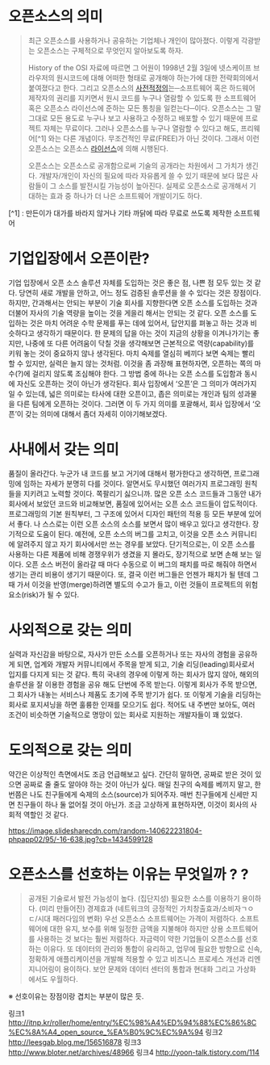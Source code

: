 오픈소스의 의미
=====
>최근 오픈소스를 사용하거나 공유하는 기업체나 개인이 많아졌다. 이렇게 각광받는 오픈소스는 구체적으로 무엇인지 알아보도록 하자.
>
>History of the OSI 자료에 따르면 그 어원이 1998년 2월 3일에 넷스케이프 브라우저의 원시코드에 대해 어떠한 형태로 공개해야 하는가에 대한 전략회의에서 붙여졌다고 한다. 그리고 오픈소스의 [사전적정의](https://ko.wikipedia.org/wiki/%EC%98%A4%ED%94%88_%EC%86%8C%EC%8A%A4)는─소프트웨어 혹은 하드웨어 제작자의 권리를 지키면서 원시 코드를 누구나 열람할 수 있도록 한 소프트웨어 혹은 오픈소스 라이선스에 준하는 모든 통칭을 일컫는다─이다. 오픈소스는 그 말 그대로 모든 용도로 누구나 보고 사용하고 수정하고 배포할 수 있기 때문에 프로젝트 자체는 무료이다. 그러나 오픈소스를 누구나 열람할 수 있다고 해도, 프리웨어[^1] 와는 다른 개념이다. 무조건적인 무료(FREE)가 아닌 것이다. 그래서 이런 오픈소스는 오픈소스 [라이선스](https://olis.or.kr/license/licenseGuide.do)에 의해 시행된다.
>
>오픈소스는 오픈소스로 공개함으로써 기술의 공개라는 차원에서 그 가치가 생긴다. 개발자/개인이 자신의 필요에 따라 자유롭게 쓸 수 있기 때문에 보다 많은 사람들이 그 소스를 발전시킬 가능성이 높아진다. 실제로 오픈소스로 공개해서 기대하는 효과 중 하나가 더 나은 소프트웨어 개발이기도 하다.

[^1] : 만든이가 대가를 바라지 않거나 기타 까닭에 따라 무료로 쓰도록 제작한 소프트웨어

기업입장에서 오픈이란?
====

기업 입장에서 오픈 소스 솔루션 자체를 도입하는 것은 좋은 점, 나쁜 점 모두 있는 것 같다. 당연히 새로 개발을 안하고, 어느 정도 검증된 솔루션을 쓸 수 있다는 것은 장점이다. 하지만, 간과해서는 안되는 부분이 기술 회사를 지향한다면 오픈 소스를 도입하는 것과 더불어 자사의 기술 역량을 높이는 것을 게을리 해서는 안되는 것 같다. 오픈 소스를 도입하는 것은 마치 어려운 수학 문제를 푸는 데에 있어서, 답안지를 펴놓고 하는 것과 비슷하다고 생각하기 때문이다. 한 문제의 답을 아는 것이 지금의 상황을 이겨나가기는 좋지만, 나중에 또 다른 어려움이 닥칠 것을 생각해보면 근본적으로 역량(capability)를 키워 놓는 것이 중요하지 않나 생각된다. 마치 숙제를 열심히 베끼다 보면 숙제는 빨리 할 수 있지만, 실력은 늘지 않는 것처럼. 이것을 좀 과장해 표현하자면, 오픈하는 쪽의 마수(?)에 걸리지 않도록 조심해야 한다. 그 방법 중에 하나는 오픈 소스를 도입함과 동시에 자신도 오픈하는 것이 아닌가 생각된다. 회사 입장에서 ‘오픈’은 그 의미가 여러가지 일 수 있는데, 넓은 의미로는 타사에 대한 오픈이고, 좁은 의미로는 개인과 팀의 성과물을 다른 팀에게 오픈하는 것이다. 그러면 이 두 가지 의미를 포괄해서, 회사 입장에서 ‘오픈’이 갖는 의미에 대해서 좀더 자세히 이야기해보겠다.

사내에서 갖는 의미
====

품질이 올라간다. 누군가 내 코드를 보고 거기에 대해서 평가한다고 생각하면, 프로그래밍에 임하는 자세가 분명히 다를 것이다. 알면서도 무시했던 여러가지 프로그래밍 원칙들을 지키려고 노력할 것이다. 쪽팔리기 싫으니까. 많은 오픈 소스 코드들과 그동안 내가 회사에서 보았던 코드와 비교해보면, 품질에 있어서는 오픈 소스 코드들이 압도적이다. 프로그래밍의 기본 원칙부터, 그 구조에 있어서 디자인 패턴의 적용 등 모든 부분에 있어서 좋다. 나 스스로는 이런 오픈 소스의 소스를 보면서 많이 배우고 있다고 생각한다.
장기적으로 도움이 된다. 예전에, 오픈 소스의 버그를 고치고, 이것을 오픈 소스 커뮤니티에 알려주지 않고 자기 회사에서만 쓰는 경우를 보았다. 단기적으로는, 이 오픈 소스를 사용하는 다른 제품에 비해 경쟁우위가 생겼을 지 몰라도, 장기적으로 보면 손해 보는 일이다. 오픈 소스 버전이 올라갈 때 마다 수동으로 이 버그의 패치를 따로 해줘야 하면서 생기는 관리 비용이 생기기 때문이다. 또, 결국 이런 버그들은 언젠가 패치가 될 텐데 그때 가서 이것을 반영(merge)하려면 별도의 수고가 들고, 이런 것들이 프로젝트의 위험요소(risk)가 될 수 있다.

사외적으로 갖는 의미
=====

실력과 자신감을 바탕으로, 자사가 만든 소스를 오픈하거나 또는 자사의 경험을 공유하게 되면, 업계와 개발자 커뮤니티에서 주목을 받게 되고, 기술 리딩(leading)회사로서 입지를 다지게 되는 것 같다. 특히 국내의 경우에 이렇게 하는 회사가 많지 않아, 해외의 솔루션을 잘 이용한 경험을 공유 해도 단번에 주목 받는다. 이렇게 회사가 주목 받으면, 그 회사가 내놓는 서비스나 제품도 초기에 주목 받기가 쉽다. 또 이렇게 기술을 리딩하는 회사로 포지셔닝을 하면 훌륭한 인재를 모으기도 쉽다. 적어도 내 주변만 보아도, 여러 조건이 비슷하면 기술적으로 명망이 있는 회사로 지원하는 개발자들이 꽤 있었다.

도의적으로 갖는 의미
====

약간은 이상적인 측면에서도 조금 언급해보고 싶다. 간단히 말하면, 공짜로 받은 것이 있으면 공짜로 줄 줄도 알아야 하는 것이 아닌가 싶다. 매일 친구의 숙제를 베끼지 말고, 한번쯤은 나도 친구들에게 숙제의 소스(source)가 되어주자. 매번 친구들에게 신세만 지면 친구들이 하나 둘 없어질 것이 아닌가. 조금 고상하게 표현하자면, 이것이 회사의 사회적 역할인 것 같다.

https://image.slidesharecdn.com/random-140622231804-phpapp02/95/-16-638.jpg?cb=1434599128


오픈소스를 선호하는 이유는 무엇일까 ? ?
====
 > 공개된 기술로서 발전 가능성이 높다. (집단지성)
 > 필요한 소스를 이용하기 용이하다. (미리 만들어진)
 > 경제효과 (네트워크의 긍정적인 가치창출효과/소비자ㄱㅇㄷ/시대 패러다임의 변화)
 > 우선 오픈소스 소프트웨어는 가격이 저렴하다. 소프트웨어에 대한 유지, 보수를 위해 일정한 금액을 지불해야 하지만 상용 소프트웨어를 사용하는 것 보다는 훨씬 저렴하다. 자금력이 약한 기업들이 오픈소스를 선호하는 이유다. 또 데이터의 관리와 통합이 유리하고, 업무에 필요한 방향으로 신속, 정확하게 애플리케이션을 개발해 적용할 수 있고 비즈니스 프로세스 개선과 리엔지니어링이 용이하다. 보안 문제와 데이터 센터의 통합과 현대화 그리고 가상화에서도 우월하다.

※ 선호이유는 장점이랑 겹치는 부분이 많은 듯.



링크1
http://itnp.kr/roller/home/entry/%EC%98%A4%ED%94%88%EC%86%8C%EC%8A%A4_open_source_%EA%B0%9C%EC%9A%94
링크2
http://leesgab.blog.me/156516878
링크3
http://www.bloter.net/archives/48966
링크4
http://yoon-talk.tistory.com/114
